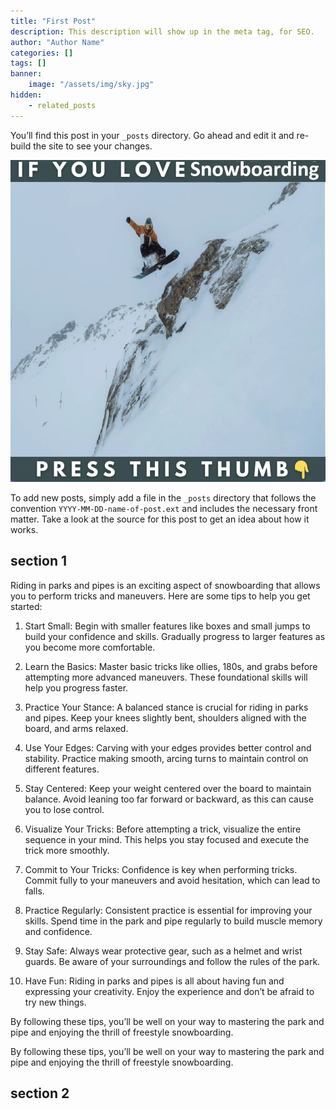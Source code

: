 ```yaml
---
title: "First Post"
description: This description will show up in the meta tag, for SEO.
author: "Author Name"
categories: []
tags: []
banner:
    image: "/assets/img/sky.jpg"
hidden:
    - related_posts
---
```


You’ll find this post in your `_posts` directory. Go ahead and edit it and re-build the site to see your changes.

![Image here](/assets/img/snowboard-snow4.png)

To add new posts, simply add a file in the `_posts` directory that follows the convention `YYYY-MM-DD-name-of-post.ext` and includes the necessary front matter. Take a look at the source for this post to get an idea about how it works.

## section 1

Riding in parks and pipes is an exciting aspect of snowboarding that allows you to perform tricks and maneuvers. Here are some tips to help you get started:

1.	Start Small: Begin with smaller features like boxes and small jumps to build your confidence and skills. Gradually progress to larger features as you become more comfortable.

2.	Learn the Basics: Master basic tricks like ollies, 180s, and grabs before attempting more advanced maneuvers. These foundational skills will help you progress faster.

3.	Practice Your Stance: A balanced stance is crucial for riding in parks and pipes. Keep your knees slightly bent, shoulders aligned with the board, and arms relaxed.

4.	Use Your Edges: Carving with your edges provides better control and stability. Practice making smooth, arcing turns to maintain control on different features.

5.	Stay Centered: Keep your weight centered over the board to maintain balance. Avoid leaning too far forward or backward, as this can cause you to lose control.

6.	Visualize Your Tricks: Before attempting a trick, visualize the entire sequence in your mind. This helps you stay focused and execute the trick more smoothly.

7.	Commit to Your Tricks: Confidence is key when performing tricks. Commit fully to your maneuvers and avoid hesitation, which can lead to falls.

8.	Practice Regularly: Consistent practice is essential for improving your skills. Spend time in the park and pipe regularly to build muscle memory and confidence.

9.	Stay Safe: Always wear protective gear, such as a helmet and wrist guards. Be aware of your surroundings and follow the rules of the park.

10.	Have Fun: Riding in parks and pipes is all about having fun and expressing your creativity. Enjoy the experience and don’t be afraid to try new things.

By following these tips, you’ll be well on your way to mastering the park and pipe and enjoying the thrill of freestyle snowboarding.

By following these tips, you’ll be well on your way to mastering the park and pipe and enjoying the thrill of freestyle snowboarding.

## section 2


```
